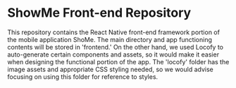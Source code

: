 # ShowMe Front-end Repository
This repository contains the React Native front-end framework portion of the mobile application ShoMe. The main directory
and app functioning contents will be stored in 'frontend.' On the other hand, we used Locofy to auto-generate certain 
components and assets, so it would make it easier when designing the functional portion of the app. The 'locofy' folder has
the image assets and appropriate CSS styling needed, so we would advise focusing on using this folder for reference to styles.

